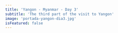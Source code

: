 ```yaml
---
title: 'Yangon - Myanmar - Day 3'
subtitle: 'The third part of the visit to Yangon'
image: 'portada-yangon-dia3.jpg'
isFeatured: false
---
```

